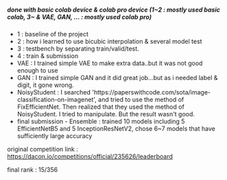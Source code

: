 <h5>done with basic colab device & colab pro device (1~2 : mostly used basic colab, 3~ & VAE, GAN, ... : mostly used colab pro)</h5>
<ul>
<li>1 : baseline of the project</li>
  
<li>2 : how i learned to use bicubic interpolation & several model test</li>
  
<li>3 : testbench by separating train/valid/test.</li>
  
<li>4 : train & submission</li>
  
<li>VAE : I trained simple VAE to make extra data..but it was not good enough to use</li>
  
<li>GAN : I trained simple GAN and it did great job...but as i needed label & digit, it gone wrong.</li>
  
<li>NoisyStudent : I searched 'https://paperswithcode.com/sota/image-classification-on-imagenet', and tried to use the method of FixEfficientNet. Then realized that they used the method of NoisyStudent. I tried to manipulate. But the result wasn't good.</li>

<li>final submission - Ensemble : trained 10 models including 5 EfficientNetB5 and 5 InceptionResNetV2, chose 6~7 models that have sufficiently large accuracy</li>
</ul>

original competition link : https://dacon.io/competitions/official/235626/leaderboard

final rank : 15/356
